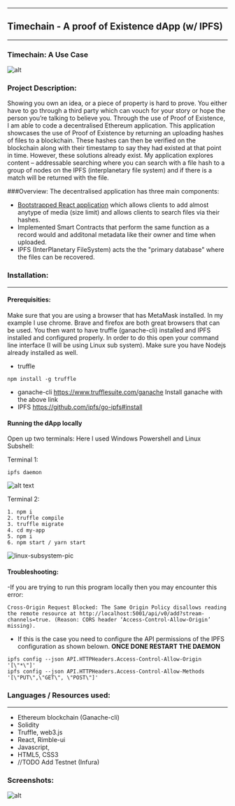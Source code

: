 -----------------------------------------------------
## Timechain - A proof of Existence dApp (w/ IPFS) 
-----------------------------------------------------
### Timechain: A Use Case
![alt](https://i.imgur.com/nt2yWY7.gifv)
### Project Description:
Showing you own an idea, or a piece of property is hard to prove. You either have to
go through a third party which can vouch for your story or hope the person you’re
talking to believe you. Through the use of Proof of Existence, I am able to code a
decentralised Ethereum application. This application showcases the use of Proof of
Existence by returning an uploading hashes of files to a blockchain.
These hashes can then be verified on the blockchain along with their timestamp to
say they had existed at that point in time. However, these solutions already exist. My
application explores content – addressable searching where you can search with a
file hash to a group of nodes on the IPFS (interplanetary file system) and if there is a
match will be returned with the file.

###Overview:
The decentralised application has three main components:

- [Bootstrapped React application](https://github.com/facebook/create-react-app) which allows clients to add almost anytype of media (size limit) and allows clients to search files via their hashes.
- Implemented Smart Contracts that perform the same function as a record would and additonal metadata like their owner and time when uploaded.
- IPFS (InterPlanetary FileSystem) acts the the "primary database" where the files can be recovered.


### Installation:
---



#### Prerequisities:
Make sure that you are using a browser that has MetaMask installed. In my example I use chrome. Brave and firefox are both great browsers that can be used. You then want to have truffle (ganache-cli) installed and IPFS installed and configured properly. In order to do this open your command line interface (I will be using Linux sub system). Make sure you have Nodejs already installed as well.


- truffle
```
npm install -g truffle
```
- ganache-cli
https://www.trufflesuite.com/ganache 
Install ganache with the above link
- IPFS
https://github.com/ipfs/go-ipfs#install

#### Running the dApp locally
Open up two terminals: Here I used Windows Powershell and Linux Subshell:

Terminal 1:
```
ipfs daemon
```
![alt text](https://i.imgur.com/Ss2FmTg.png)

Terminal 2:
```
1. npm i
2. truffle compile
3. truffle migrate
4. cd my-app
5. npm i
6. npm start / yarn start
```
![linux-subsystem-pic](https://i.imgur.com/Yy3ybV9.png)

#### Troubleshooting:
-If you are trying to run this program locally then you may encounter this error:
```
Cross-Origin Request Blocked: The Same Origin Policy disallows reading the remote resource at http://localhost:5001/api/v0/add?stream-channels=true. (Reason: CORS header ‘Access-Control-Allow-Origin’ missing).
```
- If this is the case you need to configure the API permissions of the IPFS configuration as shown belown. **ONCE DONE RESTART THE DAEMON**
```
ipfs config --json API.HTTPHeaders.Access-Control-Allow-Origin '[\"*\"]'
ipfs config --json API.HTTPHeaders.Access-Control-Allow-Methods '[\"PUT\",\"GET\", \"POST\"]'

```

### Languages / Resources used:
---
- Ethereum blockchain (Ganache-cli)
- Solidity
- Truffle, web3.js
- React, Rimble-ui
- Javascript,
- HTML5, CSS3
- //TODO Add Testnet (Infura)

### Screenshots:

![alt](https://i.imgur.com/FP1wM8w.png)
